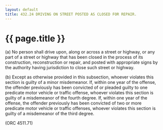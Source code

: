 ```yaml
---
layout: default 
title: 432.24 DRIVING ON STREET POSTED AS CLOSED FOR REPAIR.
---
```


{{ page.title }}
================

​(a) No person shall drive upon, along or across a street or highway, or
any part of a street or highway that has been closed in the process of
its construction, reconstruction or repair, and posted with appropriate
signs by the authority having jurisdiction to close such street or
highway.

​(b) Except as otherwise provided in this subsection, whoever violates
this section is guilty of a minor misdemeanor. If, within one year of
the offense, the offender previously has been convicted of or pleaded
guilty to one predicate motor vehicle or traffic offense, whoever
violates this section is guilty of a misdemeanor of the fourth degree.
If, within one year of the offense, the offender previously has been
convicted of two or more predicate motor vehicle or traffic offenses,
whoever violates this section is guilty of a misdemeanor of the third
degree.

(ORC 4511.71)
